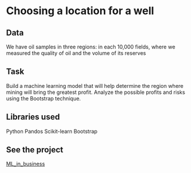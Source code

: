 # Choosing a location for a well
## Data
We have oil samples in three regions: in each 10,000 fields, where we measured the quality of oil and the volume of its reserves
## Task
Build a machine learning model that will help determine the region where mining will bring the greatest profit. Analyze the possible profits and risks using the Bootstrap technique.
## Libraries used
Python Pandos Scikit-learn Bootstrap
## See the project
[ML_in_business]()
